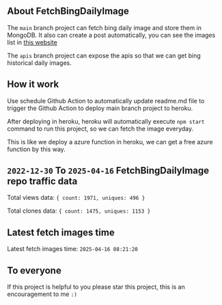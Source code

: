 ## About FetchBingDailyImage

The `main` branch project can fetch bing daily image and store them in MongoDB.
It also can create a post automatically, you can see the images list in [this website](https://oursalbum.netlify.app)

The `apis` branch project can expose the apis so that we can get bing historical daily images.

## How it work

Use schedule Github Action to automatically update readme.md file to trigger the Github Action to deploy main branch project to heroku.

After deploying in heroku, heroku will automatically execute `npm start` command to run this project, so we can fetch the image everyday.

This is like we deploy a azure function in heroku, we can get a free azure function by this way.

## `2022-12-30` To `2025-04-16` FetchBingDailyImage repo traffic data

Total views data: `{ count: 1971, uniques: 496 }`

Total clones data: `{ count: 1475, uniques: 1153 }`

## Latest fetch images time

Latest fetch images time: `2025-04-16 08:21:20`

## To everyone

If this project is helpful to you please star this project, this is an encouragement to me `:)`



